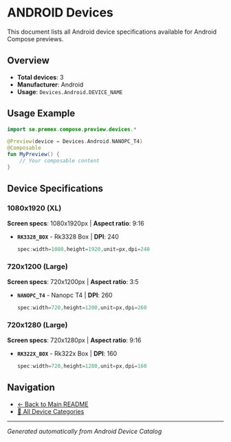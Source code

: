 # ANDROID Devices

This document lists all Android device specifications available for Android Compose previews.

## Overview

- **Total devices**: 3
- **Manufacturer**: Android
- **Usage**: `Devices.Android.DEVICE_NAME`

## Usage Example

```kotlin
import se.premex.compose.preview.devices.*

@Preview(device = Devices.Android.NANOPC_T4)
@Composable
fun MyPreview() {
    // Your composable content
}
```

## Device Specifications

### 1080x1920 (XL)

**Screen specs**: 1080x1920px | **Aspect ratio**: 9:16

- **`RK3328_BOX`** - Rk3328 Box | **DPI**: 240
  ```kotlin
  spec:width=1080,height=1920,unit=px,dpi=240
  ```

### 720x1200 (Large)

**Screen specs**: 720x1200px | **Aspect ratio**: 3:5

- **`NANOPC_T4`** - Nanopc T4 | **DPI**: 260
  ```kotlin
  spec:width=720,height=1200,unit=px,dpi=260
  ```

### 720x1280 (Large)

**Screen specs**: 720x1280px | **Aspect ratio**: 9:16

- **`RK322X_BOX`** - Rk322x Box | **DPI**: 160
  ```kotlin
  spec:width=720,height=1280,unit=px,dpi=160
  ```

## Navigation

- [← Back to Main README](../../README.md)
- [📱 All Device Categories](../README.md)

---
*Generated automatically from Android Device Catalog*
